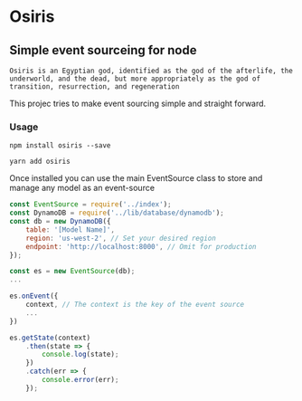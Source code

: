 # Osiris
## Simple event sourceing for node
    Osiris is an Egyptian god, identified as the god of the afterlife, the underworld, and the dead, but more appropriately as the god of transition, resurrection, and regeneration
   
This projec tries to make event sourcing simple and straight forward.

### Usage

```
npm install osiris --save
``` 

```
yarn add osiris
```

Once installed you can use the main EventSource class to store and manage any model as an event-source

```javascript
const EventSource = require('../index');
const DynamoDB = require('../lib/database/dynamodb');
const db = new DynamoDB({
    table: '[Model Name]', 
    region: 'us-west-2', // Set your desired region
    endpoint: 'http://localhost:8000', // Omit for production 
});

const es = new EventSource(db);
...

es.onEvent({
    context, // The context is the key of the event source
    ... 
})

es.getState(context)
    .then(state => {
        console.log(state);
    })
    .catch(err => {
        console.error(err);
    });

```


    
